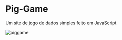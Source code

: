 # Pig-Game
Um site de jogo de dados simples feito em JavaScript

![piggame](https://user-images.githubusercontent.com/78752003/181665469-b3587087-eb3b-4ed3-b44c-067303f5d5ac.png)
